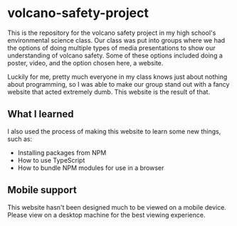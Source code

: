 # volcano-safety-project
This is the repository for the volcano safety project in my high school's environmental science class. Our class was put into groups where we had the options of doing multiple types of media presentations to show our understanding of volcano safety. Some of these options included doing a poster, video, and the option chosen here, a website.

Luckily for me, pretty much everyone in my class knows just about nothing about programming, so I was able to make our group stand out with a fancy website that acted extremely dumb. This website is the result of that.

## What I learned
I also used the process of making this website to learn some new things, such as:

- Installing packages from NPM
- How to use TypeScript
- How to bundle NPM modules for use in a browser

## Mobile support
This website hasn't been designed much to be viewed on a mobile device. Please view on a desktop machine for the best viewing experience.